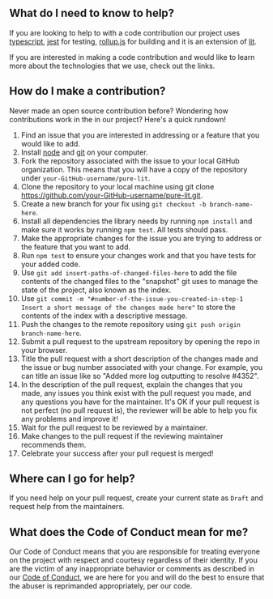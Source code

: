 ## What do I need to know to help?

If you are looking to help to with a code contribution our project uses [typescript](https://www.typescriptlang.org/), [jest](https://jestjs.io/) for testing, [rollup.js](https://rollupjs.org/) for building and it is an extension of [lit](https://lit.dev/). 

If you are interested in making a code contribution and would like to learn more about the technologies that we use, check out the links.

## How do I make a contribution?

Never made an open source contribution before? Wondering how contributions work in the in our project? Here's a quick rundown!

1. Find an issue that you are interested in addressing or a feature that you would like to add.
2. Install [node](https://nodejs.org/en/) and [git](https://git-scm.com/) on your computer.
3. Fork the repository associated with the issue to your local GitHub organization. This means that you will have a copy of the repository under `your-GitHub-username/pure-lit`.
4. Clone the repository to your local machine using git clone https://github.com/your-GitHub-username/pure-lit.git.
5. Create a new branch for your fix using `git checkout -b branch-name-here`.
6. Install all dependencies the library needs by running `npm install` and make sure it works by running `npm test`. All tests should pass.
7. Make the appropriate changes for the issue you are trying to address or the feature that you want to add.
8. Run `npm test` to ensure your changes work and that you have tests for your added code.
9. Use `git add insert-paths-of-changed-files-here` to add the file contents of the changed files to the "snapshot" git uses to manage the state of the project, also known as the index.
10. Use `git commit -m "#number-of-the-issue-you-created-in-step-1 Insert a short message of the changes made here"` to store the contents of the index with a descriptive message.
10. Push the changes to the remote repository using `git push origin branch-name-here`.
11. Submit a pull request to the upstream repository by opening the repo in your browser.
12. Title the pull request with a short description of the changes made and the issue or bug number associated with your change. For example, you can title an issue like so "Added more log outputting to resolve #4352".
13. In the description of the pull request, explain the changes that you made, any issues you think exist with the pull request you made, and any questions you have for the maintainer. It's OK if your pull request is not perfect (no pull request is), the reviewer will be able to help you fix any problems and improve it!
14. Wait for the pull request to be reviewed by a maintainer.
15. Make changes to the pull request if the reviewing maintainer recommends them.
16. Celebrate your success after your pull request is merged!

## Where can I go for help?

If you need help on your pull request, create your current state as `Draft` and request help from the maintainers.

## What does the Code of Conduct mean for me?

Our Code of Conduct means that you are responsible for treating everyone on the project with respect and courtesy regardless of their identity. If you are the victim of any inappropriate behavior or comments as described in our [Code of Conduct](CODE_OF_CONDUCT.md), we are here for you and will do the best to ensure that the abuser is reprimanded appropriately, per our code.
